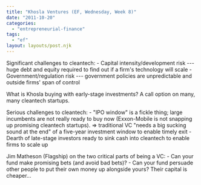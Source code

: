 ```yaml
---
title: "Khosla Ventures (EF, Wednesday, Week 8)"
date: "2011-10-20"
categories: 
  - "entrepreneurial-finance"
tags: 
  - "ef"
layout: layouts/post.njk
---
```


Significant challenges to cleantech: - Capital intensity/development risk --- huge debt and equity required to find out if a firm's technology will scale - Government/regulation risk --- government policies are unpredictable and outside firms' span of control

What is Khosla buying with early-stage investments? A call option on many, many cleantech startups.

Serious challenges to cleantech: - "IPO window" is a fickle thing; large incumbents are not really ready to buy now (Exxon-Mobile is not snapping up promising cleantech startups). => traditional VC "needs a big sucking sound at the end" of a five-year investment window to enable timely exit - Dearth of late-stage investors ready to sink cash into cleantech to enable firms to scale up

Jim Matheson (Flagship) on the two critical parts of being a VC: - Can your fund make promising bets (and avoid bad bets)? - Can your fund persuade other people to put their own money up alongside yours? Their capital is cheaper...
